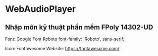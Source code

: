 # WebAudioPlayer
## Nhập môn kỹ thuật phần mềm FPoly 14302-UD

Font: Google Font Roboto
	<link href="https://fonts.googleapis.com/css?family=Roboto&display=swap" rel="stylesheet">
	font-family: 'Roboto', sans-serif;
	
Icon: Fontawesome
	<link href="http://pc.hyperflex.vn/Library/fontawesome-pro-5.12.0-web/css/all.css" rel="stylesheet">
	Website: https://fontawesome.com/
